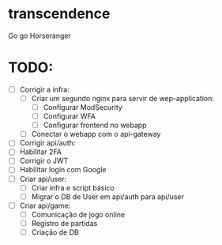 # transcendence
Go go Horseranger

# TODO:

- [ ] Corrigir a infra:
    - [ ] Criar um segundo nginx para servir de wep-application:
        - [ ] Configurar ModSecurity
        - [ ] Configurar WFA
        - [ ] Configurar frontend no webapp
    - [ ] Conectar o webapp com o api-gateway
- [ ] Corrigir api/auth:
 - [ ] Habilitar 2FA
 - [ ] Corrigir o JWT
 - [ ] Habilitar login com Google
- [ ] Criar api/user:
    - [ ] Criar infra e script básico
    - [ ] Migrar o DB de User em api/auth para api/user
- [ ] Criar api/game:
    - [ ] Comunicação de jogo online
    - [ ] Registro de partidas
    - [ ] Criação de DB
